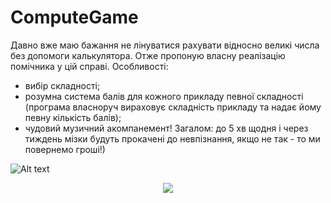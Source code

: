 # ComputeGame

Давно вже маю бажання не лінуватися рахувати відносно великі числа без допомоги калькулятора.
Отже пропоную власну реалізацію помічника у цій справі.
Особливості:
- вибір складності;
- розумна система балів для кожного прикладу певної складності (програма власноруч вираховує складність прикладу та надає йому певну кількість балів);
- чудовий музичний акомпанемент!
Загалом: до 5 хв щодня і через тиждень мізки будуть прокачені до невпізнання, якщо не так - то ми повернемо гроші!)

![Alt text](https://pp.vk.me/c628821/v628821827/3afed/KUz8EVPjOCM.jpg "Optional title")

<div style="text-align:center"><img src ="https://pp.vk.me/c628821/v628821827/3afed/KUz8EVPjOCM.jpg" /></div>
